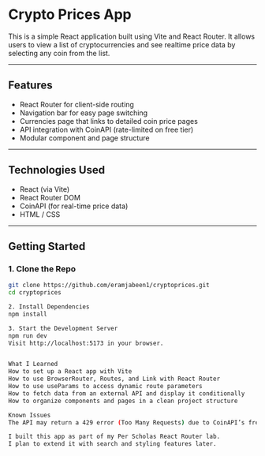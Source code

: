 # Crypto Prices App

This is a simple React application built using Vite and React Router. It allows users to view a list of cryptocurrencies and see realtime price data by selecting any coin from the list.

---

## Features

- React Router for client-side routing
- Navigation bar for easy page switching
- Currencies page that links to detailed coin price pages
- API integration with CoinAPI (rate-limited on free tier)
- Modular component and page structure

---

## Technologies Used

- React (via Vite)
- React Router DOM
- CoinAPI (for real-time price data)
- HTML / CSS

---

## Getting Started

### 1. Clone the Repo

```bash
git clone https://github.com/eramjabeen1/cryptoprices.git
cd cryptoprices

2. Install Dependencies
npm install

3. Start the Development Server
npm run dev
Visit http://localhost:5173 in your browser.


What I Learned
How to set up a React app with Vite
How to use BrowserRouter, Routes, and Link with React Router
How to use useParams to access dynamic route parameters
How to fetch data from an external API and display it conditionally
How to organize components and pages in a clean project structure

Known Issues
The API may return a 429 error (Too Many Requests) due to CoinAPI’s free tier limits. But can generate a new key at coinapi.io or switch to a free alternative.

I built this app as part of my Per Scholas React Router lab.
I plan to extend it with search and styling features later.